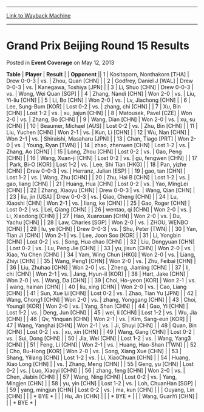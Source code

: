 
---
[Link to Wayback Machine](https://web.archive.org/web/20161008043858/http://magic.wizards.com/en/articles/archive/event-coverage/grand-prix-beijing-round-15-results-2013-05-12)

[_metadata_:description]:- "TablePlayerResult"
[_metadata_:generator]:- "Drupal 7 (http://drupal.org)"
[_metadata_:node]:- "444746"
[_metadata_:publish_date]:- "2013-05-12"
[_metadata_:source]:- "div-main-content"
[_metadata_:title]:- "Grand Prix Beijing Round 15 Results"
[_metadata_:wayback_capture_timestamp]:- "2016-10-08 04:38:58"
[_metadata_:wayback_raw_url]:- "https://web.archive.org/web/20161008043858id_/http://magic.wizards.com/en/articles/archive/event-coverage/grand-prix-beijing-round-15-results-2013-05-12"
[_metadata_:wayback_url]:- "http://magic.wizards.com/en/articles/archive/event-coverage/grand-prix-beijing-round-15-results-2013-05-12"
---


Grand Prix Beijing Round 15 Results
===================================



 Posted in **Event Coverage**
 on May 12, 2013 












 **Table** | **Player** | **Result** |  | **Opponent** ||  1 | Kositaporn, Nonthakorn [THA] | Drew 0-0-3 | vs. | Zhou, Quan [CHN] |
|  2 | Godfrey, Daniel J [WAL] | Drew 0-0-3 | vs. | Kanegawa, Toshiya [JPN] |
|  3 | Li, Shuo [CHN] | Drew 0-0-3 | vs. | Wong, Wei Quan [SGP] |
|  4 | Zhang, Nandi [CHN] | Won 2-0 | vs. | Liu, Yi-liu [CHN] |
|  5 | Li, Bo [CHN] | Won 2-0 | vs. | Lv, Jiachong [CHN] |
|  6 | Lee, Sung-Bum [KOR] | Lost 0-2 | vs. | zhang, chi [CHN] |
|  7 | Xu, Bin [CHN] | Lost 1-2 | vs. | xu, jiajun [CHN] |
|  8 | Matousek, Pavel [CZE] | Won 2-0 | vs. | Zhang, Bo [CHN] |
|  9 | Wang, Dian [CHN] | Won 2-0 | vs. | xu, su [CHN] |
|  10 | Beaumer, Michael [AUS] | Lost 0-2 | vs. | Zhu, Bin [CHN] |
|  11 | Liu, Yuchen [CHN] | Won 2-1 | vs. | Kun, Li [CHN] |
|  12 | Wu, Nan [CHN] | Won 2-1 | vs. | Shiraishi, Masaharu [JPN] |
|  13 | Chan, Tiago [PRT] | Won 2-0 | vs. | Young, Ryan [TWN] |
|  14 | zhao, zhenwen [CHN] | Lost 1-2 | vs. | Zhang, Ao [CHN] |
|  15 | Long, Zhou [CHN] | Lost 0-2 | vs. | Gao, Peng [CHN] |
|  16 | Wang, Xuan-ji [CHN] | Lost 0-2 | vs. | gu, fengwen [CHN] |
|  17 | Park, Bi-O [KOR] | Lost 1-2 | vs. | Lee, Shi Tian [HKG] |
|  18 | Pan, yizhe [CHN] | Drew 0-0-3 | vs. | Herranz, Julian [ESP] |
|  19 | gao, tan [CHN] | Lost 1-2 | vs. | Wang, Zhu [CHN] |
|  20 | Zhu, Hai B [CHN] | Lost 1-2 | vs. | gao, liang [CHN] |
|  21 | Huang, Hua [CHN] | Lost 0-2 | vs. | Yao, MingLei [CHN] |
|  22 | Zhang, Xiaoyu [CHN] | Drew 0-0-3 | vs. | Wang, Qian [CHN] |
|  23 | liu, jin [USA] | Drew 0-0-3 | vs. | Qiao, Cheng [CHN] |
|  24 | Lu, Xiaoshi [CHN] | Won 2-1 | vs. | liang, ke [CHN] |
|  25 | Gao, Roger [CHN] | Lost 0-2 | vs. | Lei, Qiang [CHN] |
|  26 | wentao, qi [CHN] | Won 2-0 | vs. | Li, Xiaodong [CHN] |
|  27 | Hao, Xuanxuan [CHN] | Won 2-0 | vs. | Du, Yachu [CHN] |
|  28 | Law, Charles [SGP] | Won 2-0 | vs. | ZHOU, WENBO [CHN] |
|  29 | lu, ye [CHN] | Drew 0-0-3 | vs. | Shu, Peter [TWN] |
|  30 | Yan, Tian Ji [CHN] | Won 2-1 | vs. | Lee, Joon Soo [KOR] |
|  31 | Li, Yongbin [CHN] | Lost 0-2 | vs. | Song, Hua chao [CHN] |
|  32 | Liu, Dongyuan [CHN] | Lost 0-2 | vs. | Lu, Peng Jie [CHN] |
|  33 | yu, jisun [CHN] | Won 2-0 | vs. | Xiao, Yu Chen [CHN] |
|  34 | Yam, Wing Chun [HKG] | Won 2-0 | vs. | Liang, Zhiyi [CHN] |
|  35 | Wang, Peng1 [CHN] | Won 2-0 | vs. | Zhu, Feibai [CHN] |
|  36 | Liu, Zhuhao [CHN] | Won 2-0 | vs. | Zheng, Jiaming [CHN] |
|  37 | li, chi [CHN] | Won 2-1 | vs. | Jang, Hyun-il [KOR] |
|  38 | Hart, Jake [CHN] | Won 2-0 | vs. | Wang, Da [CHN] |
|  39 | Choi, Ho-yeon [KOR] | Won 2-1 | vs. | wang, hainan [CHN] |
|  40 | liu, xing [CHN] | Won 2-0 | vs. | Cao, Liang [CHN] |
|  41 | Sun, Xue Li [CHN] | Lost 0-2 | vs. | Zhao, Tian Yu [JPN] |
|  42 | Wang, Chong1 [CHN] | Won 2-0 | vs. | zhang, Yonggang [CHN] |
|  43 | Choi, Youngil [KOR] | Won 2-0 | vs. | Yang, Shan [CHN] |
|  44 | Gao, Yi [CHN] | Lost 1-2 | vs. | Deng, Jun [CHN] |
|  45 | wei, li [CHN] | Lost 1-2 | vs. | Wu, Jia [CHN] |
|  46 | Qv, Yinquan [CHN] | Won 2-1 | vs. | Kim, Sang-eun [KOR] |
|  47 | Wang, Yanghai [CHN] | Won 2-1 | vs. | Ji, Shuyi [CHN] |
|  48 | Quan, Bin [CHN] | Lost 0-2 | vs. | xu, xin [CHN] |
|  49 | Wang, Gang [CHN] | Lost 0-2 | vs. | Sui, Dong [CHN] |
|  50 | Jia, Wei [CHN] | Lost 1-2 | vs. | Wang, Yang3 [CHN] |
|  51 | Feng, Li [CHN] | Won 2-1 | vs. | Huang, Hao-Shan [TWN] |
|  52 | Cho, Bu-Hong [KOR] | Won 2-0 | vs. | Song, Xiang Xue [CHN] |
|  53 | Shang, Yiliang [CHN] | Lost 1-2 | vs. | Li, XiaoChuan [CHN] |
|  54 | Huang, Xiao Long [CHN] |  | vs. | Zhang, Meng [CHN] |
|  55 | Geng, yu [CHN] | Lost 0-2 | vs. | Luo, Xiaoyi [CHN] |
|  56 | zhang, feng [CHN] | Won 2-0 | vs. | Chen, Jiabin [CHN] |
|  57 | Wang, Ning [CHN] | Lost 0-2 | vs. | Yang, Mingjen [CHN] |
|  58 | yu, yin [CHN] | Lost 1-2 | vs. | Loh, ChuanHan [SGP] |
|  59 | yang, mingjun [CHN] | Lost 0-2 | vs. | ma, kun [CHN] |
|  | Ouyang, Lin [CHN] |  |  | \* BYE \* |
|  | Hu, Jin [CHN] |  |  | \* BYE \* |
|  | Wang, GuanYi [CHN] |  |  | \* BYE \* |







